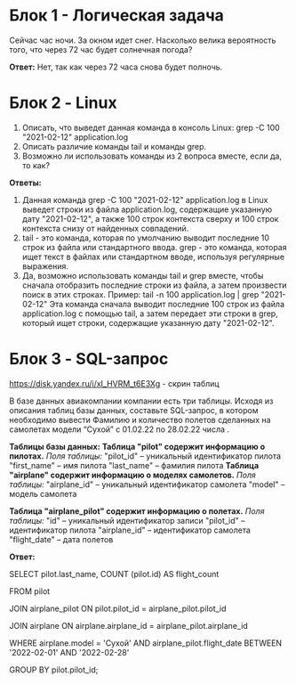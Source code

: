 
# Блок 1 - Логическая задача
  Сейчас час ночи. За окном идет снег. Насколько велика вероятность того, что через 72 час будет солнечная погода? 

  **Ответ:** 
  Нет, так как через 72 часа снова будет полночь.

# Блок 2 - Linux
  1. Описать, что выведет данная команда в консоль Linux:
grep -C 100 "2021-02-12" application.log
  2. Описать различие команды tail и команды grep. 
  3. Возможно ли использовать команды из 2 вопроса вместе, если да, то как?

**Ответы:**
  1. Данная команда grep -C 100 "2021-02-12" application.log в Linux выведет строки из файла application.log, содержащие указанную дату "2021-02-12", а также 100 строк контекста сверху и 100 строк контекста снизу от найденных совпадений.
  2. tail - это команда, которая по умолчанию выводит последние 10 строк из файла или стандартного ввода.
     grep - это команда, которая ищет текст в файлах или стандартном вводе, используя регулярные выражения.
  3. Да, возможно использовать команды tail и grep вместе, чтобы сначала отобразить последние строки из файла, а затем произвести поиск в этих строках.
    Пример:
  tail -n 100 application.log | grep "2021-02-12"
Эта команда сначала выводит последние 100 строк из файла application.log с помощью tail, а затем передает эти строки в grep, который ищет строки, содержащие указанную дату "2021-02-12".
# Блок 3 - SQL-запрос
  
https://disk.yandex.ru/i/xI_HVRM_t6E3Xg - скрин таблиц 

В базе данных авиакомпании компании есть три таблицы. 
  Исходя из описания таблиц базы данных, составьте SQL-запрос, в котором 
необходимо вывести Фамилию и количество полетов сделанных на самолетах модели “Cухой” с 01.02.22  по 28.02.22 числа .

 **Таблицы базы данных:**
**Таблица "pilot" содержит информацию о пилотах.**
*Поля таблицы:*
  "pilot_id" – уникальный идентификатор пилота
  "first_name" – имя пилота
  "last_name" – фамилия пилота
 **Таблица "airplane" содержит информацию о моделях самолетов.**
*Поля таблицы:*
  "airplane_id" – уникальный идентификатор самолета
  "model" – модель самолета
 
**Таблица "airplane_pilot" содержит информацию о полетах.**
*Поля таблицы:*
  "id" – уникальный идентификатор записи
  "pilot_id" – идентификатор пилота
  "airplane_id" – идентификатор самолета
  "flight_date" – дата полетов
  
**Ответ:**

SELECT
pilot.last_name, 
COUNT (pilot.id) AS flight_count

FROM
pilot

  JOIN airplane_pilot ON pilot.pilot_id = airplane_pilot.pilot_id
    
  JOIN airplane ON airplane.airplane_id = airplane_pilot.airplane_id
    
WHERE airplane.model = 'Сухой' AND airplane_pilot.flight_date BETWEEN '2022-02-01' AND '2022-02-28'

GROUP BY pilot.pilot_id;
